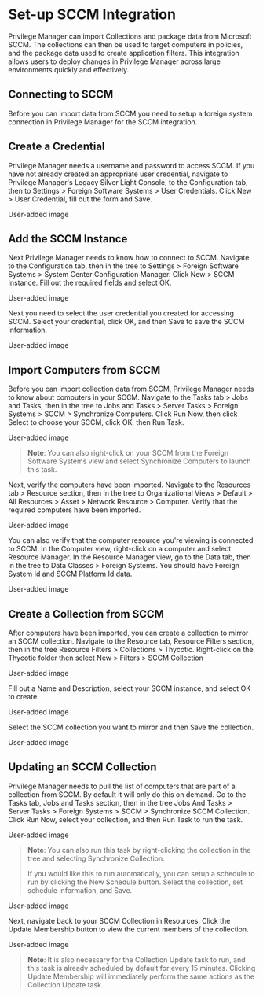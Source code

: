 [title]: # (Set-up SCCM Integration)
[tags]: # (integration)
[priority]: # (7)
# Set-up SCCM Integration

Privilege Manager can import Collections and package data from Microsoft SCCM.  The collections can then be used to target computers in policies, and the package data used to create application filters. This integration allows users to deploy changes in Privilege Manager across large environments quickly and effectively.

## Connecting to SCCM

Before you can import data from SCCM you need to setup a foreign system connection in Privilege Manager for the SCCM integration.

## Create a Credential

Privilege Manager needs a username and password to access SCCM.  If you have not already created an appropriate user credential, navigate to Privilege Manager's Legacy Silver Light Console, to the Configuration tab, then to Settings > Foreign Software Systems > User Credentials.  Click New > User Credential, fill out the form and Save.

User-added image

## Add the SCCM Instance

Next Privilege Manager needs to know how to connect to SCCM.  Navigate to the Configuration tab, then in the tree to Settings > Foreign Software Systems > System Center Configuration Manager.  Click New > SCCM Instance.  Fill out the required fields and select OK.

User-added image

Next you need to select the user credential you created for accessing SCCM.  Select your credential, click OK, and then Save to save the SCCM information.

User-added image

## Import Computers from SCCM

Before you can import collection data from SCCM, Privilege Manager needs to know about computers in your SCCM.  Navigate to the Tasks tab > Jobs and Tasks, then in the tree to Jobs and Tasks > Server Tasks > Foreign Systems > SCCM > Synchronize Computers.  Click Run Now, then click Select to choose your SCCM, click OK, then Run Task.

User-added image

> **Note**: You can also right-click on your SCCM from the Foreign Software Systems view and select Synchronize Computers to launch this task.

Next, verify the computers have been imported.  Navigate to the Resources tab > Resource section, then in the tree to Organizational Views > Default > All Resources > Asset > Network Resource > Computer.  Verify that the required computers have been imported.

User-added image

You can also verify that the computer resource you're viewing is connected to SCCM.  In the Computer view, right-click on a computer and select Resource Manager.  In the Resource Manager view, go to the Data tab, then in the tree to Data Classes > Foreign Systems.  You should have Foreign System Id and SCCM Platform Id data.

User-added image

## Create a Collection from SCCM

After computers have been imported, you can create a collection to mirror an SCCM collection.  Navigate to the Resource tab, Resource Filters section, then in the tree Resource Filters > Collections > Thycotic.  Right-click on the Thycotic folder then select New > Filters > SCCM Collection

User-added image

Fill out a Name and Description, select your SCCM instance, and select OK to create.

User-added image

Select the SCCM collection you want to mirror and then Save the collection.

User-added image

## Updating an SCCM Collection

Privilege Manager needs to pull the list of computers that are part of a collection from SCCM.  By default it will only do this on demand.  Go to the Tasks tab, Jobs and Tasks section, then in the tree Jobs And Tasks > Server Tasks > Foreign Systems > SCCM > Synchronize SCCM Collection.  Click Run Now, select your collection, and then Run Task to run the task.

User-added image

> **Note**: You can also run this task by right-clicking the collection in the tree and selecting Synchronize Collection.
>
>If you would like this to run automatically, you can setup a schedule to run by clicking the New Schedule button.  Select the collection, set schedule information, and Save.

User-added image

Next, navigate back to your SCCM Collection in Resources.  Click the Update Membership button to view the current members of the collection.

User-added image

> **Note**: It is also necessary for the Collection Update task to run, and this task is already scheduled by default for every 15 minutes. Clicking Update Membership will immediately perform the same actions as the Collection Update task.